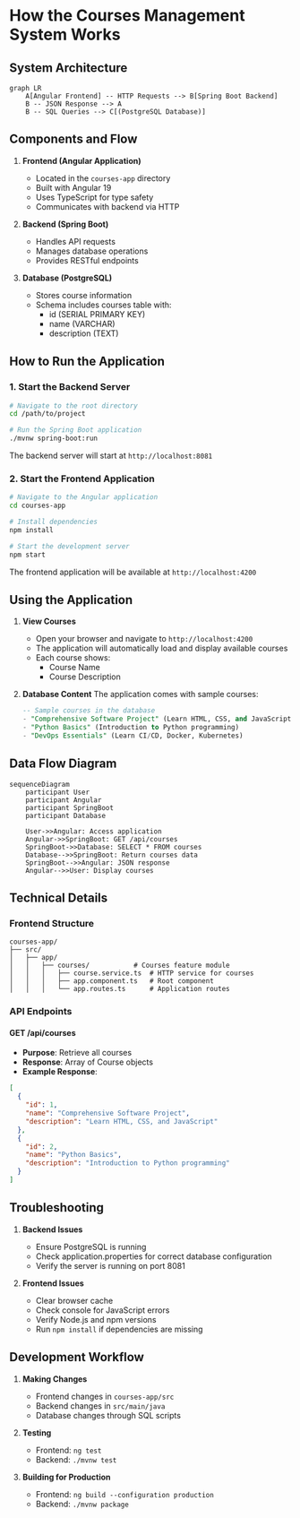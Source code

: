 # How the Courses Management System Works

## System Architecture

```mermaid
graph LR
    A[Angular Frontend] -- HTTP Requests --> B[Spring Boot Backend]
    B -- JSON Response --> A
    B -- SQL Queries --> C[(PostgreSQL Database)]
```

## Components and Flow

1. **Frontend (Angular Application)**
   - Located in the `courses-app` directory
   - Built with Angular 19
   - Uses TypeScript for type safety
   - Communicates with backend via HTTP

2. **Backend (Spring Boot)**
   - Handles API requests
   - Manages database operations
   - Provides RESTful endpoints

3. **Database (PostgreSQL)**
   - Stores course information
   - Schema includes courses table with:
     - id (SERIAL PRIMARY KEY)
     - name (VARCHAR)
     - description (TEXT)

## How to Run the Application

### 1. Start the Backend Server
```bash
# Navigate to the root directory
cd /path/to/project

# Run the Spring Boot application
./mvnw spring-boot:run
```
The backend server will start at `http://localhost:8081`

### 2. Start the Frontend Application
```bash
# Navigate to the Angular application
cd courses-app

# Install dependencies
npm install

# Start the development server
npm start
```
The frontend application will be available at `http://localhost:4200`

## Using the Application

1. **View Courses**
   - Open your browser and navigate to `http://localhost:4200`
   - The application will automatically load and display available courses
   - Each course shows:
     - Course Name
     - Course Description

2. **Database Content**
   The application comes with sample courses:
   ```sql
   -- Sample courses in the database
   - "Comprehensive Software Project" (Learn HTML, CSS, and JavaScript)
   - "Python Basics" (Introduction to Python programming)
   - "DevOps Essentials" (Learn CI/CD, Docker, Kubernetes)
   ```

## Data Flow Diagram

```mermaid
sequenceDiagram
    participant User
    participant Angular
    participant SpringBoot
    participant Database

    User->>Angular: Access application
    Angular->>SpringBoot: GET /api/courses
    SpringBoot->>Database: SELECT * FROM courses
    Database-->>SpringBoot: Return courses data
    SpringBoot-->>Angular: JSON response
    Angular-->>User: Display courses
```

## Technical Details

### Frontend Structure
```
courses-app/
├── src/
│   ├── app/
│   │   ├── courses/           # Courses feature module
│   │   │   ├── course.service.ts  # HTTP service for courses
│   │   │   ├── app.component.ts   # Root component
│   │   │   └── app.routes.ts      # Application routes
```

### API Endpoints

#### GET /api/courses
- **Purpose**: Retrieve all courses
- **Response**: Array of Course objects
- **Example Response**:
```json
[
  {
    "id": 1,
    "name": "Comprehensive Software Project",
    "description": "Learn HTML, CSS, and JavaScript"
  },
  {
    "id": 2,
    "name": "Python Basics",
    "description": "Introduction to Python programming"
  }
]
```

## Troubleshooting

1. **Backend Issues**
   - Ensure PostgreSQL is running
   - Check application.properties for correct database configuration
   - Verify the server is running on port 8081

2. **Frontend Issues**
   - Clear browser cache
   - Check console for JavaScript errors
   - Verify Node.js and npm versions
   - Run `npm install` if dependencies are missing

## Development Workflow

1. **Making Changes**
   - Frontend changes in `courses-app/src`
   - Backend changes in `src/main/java`
   - Database changes through SQL scripts

2. **Testing**
   - Frontend: `ng test`
   - Backend: `./mvnw test`

3. **Building for Production**
   - Frontend: `ng build --configuration production`
   - Backend: `./mvnw package` 
